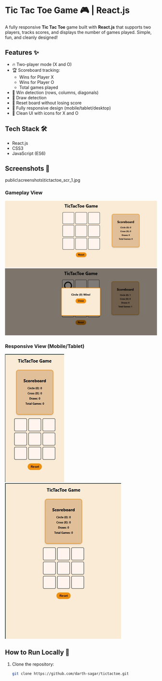 # Tic Tac Toe Game 🎮 | React.js

A fully responsive **Tic Tac Toe** game built with **React.js** that supports two players, tracks scores, and displays the number of games played. Simple, fun, and cleanly designed!

## Features ✨
- 🔥 Two-player mode (X and O)
- 🏆 Scoreboard tracking:
  - Wins for Player X
  - Wins for Player O
  - Total games played
- 🧠 Win detection (rows, columns, diagonals)
- 🤝 Draw detection
- 🔄 Reset board without losing score
- 📱 Fully responsive design (mobile/tablet/desktop)
- 🎨 Clean UI with icons for X and O

## Tech Stack 🛠️
- React.js
- CSS3
- JavaScript (ES6)

## Screenshots 📸
public\screenshots\tictactoe_scr_1.jpg
### Gameplay View
![Gameplay](/public/screenshots/tictactoe_scr_2.jpg)
![Gameplay](/public/screenshots/tictactoe_scr_1.jpg)

### Responsive View (Mobile/Tablet)
![Responsive View](/public/screenshots/tictactoe_scr_3.jpg)
![Responsive View](/public/screenshots/tictactoe_scr_4.jpg)

## How to Run Locally 🚀
1. Clone the repository:
   ```bash
   git clone https://github.com/darth-sagar/tictactoe.git
